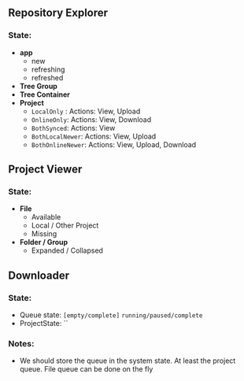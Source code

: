 ## Repository Explorer

### State:

* **app**
  * new
  * refreshing
  * refreshed
* **Tree Group**
* **Tree Container**
* **Project**
  * `LocalOnly` : Actions: View, Upload
  * `OnlineOnly`: Actions: View, Download
  * `BothSynced`: Actions: View
  * `BothLocalNewer`: Actions: View, Upload
  * `BothOnlineNewer`: Actions: View, Upload, Download

## Project Viewer

### State:

* **File**
  * Available
  * Local / Other Project
  * Missing
* **Folder / Group**
  * Expanded / Collapsed

## Downloader


### State:

* Queue state: `[empty/complete]` `running/paused/complete`
* ProjectState: ``






### Notes:

* We should store the queue in the system state. At least the project queue. File queue can be done on the fly
